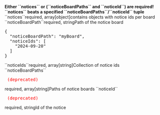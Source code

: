 
<tr><td></td><td colspan="2"><b>Either ``notices`` or (``noticeBoardPaths`` and ``noticeId``) are required! ``notices`` beats a specified ``noticeBoardPaths``/``noticeId`` tuple</b></td><td></td><td></td></tr>

<tr><td>``notices``</td><td>required, array[object]</td><td>contains objects with notice ids per board</td><td></td><td></td></tr>
<tr><td style="padding-left:20px;">``noticeBoardPath``</td><td>required, string</td><td>Path of the notice board</td><td rowspan="2"><pre>{
  "noticeBoardPath": "myBoard",
  "noticeIds": [
    "2024-09-20"
  ]
}</pre></td>
<td></td></tr>
<tr><td style="padding-left:20px;">``noticeIds``</td><td>required, array[string]</td><td>Collection of notice ids</td><td></td></tr>

<tr><td>``noticeBoardPaths``<pre style="color:red"> (deprecated) </pre></td><td>required, array[string]</td><td>Paths of notice boards</td><td></td><td></td></tr>
<tr><td>``noticeId``<pre style="color:red"> (deprecated) </pre></td><td>required, string</td><td>Id of the notice</td><td></td><td></td></tr>